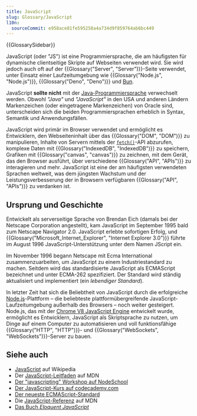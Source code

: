 ```yaml
---
title: JavaScript
slug: Glossary/JavaScript
l10n:
  sourceCommit: e958ace81fe595258a4a734d9f859764ab6bc449
---
```


{{GlossarySidebar}}

JavaScript (oder "JS") ist eine Programmiersprache, die am häufigsten für dynamische clientseitige Skripte auf Webseiten verwendet wird. Sie wird jedoch auch oft auf der {{Glossary("Server", "Server")}}-Seite verwendet, unter Einsatz einer Laufzeitumgebung wie {{Glossary("Node.js", "Node.js")}}, {{Glossary("Deno", "Deno")}} und [Bun](https://bun.sh/).

JavaScript **sollte nicht** mit der [Java-Programmiersprache](<https://en.wikipedia.org/wiki/Java_(programming_language)>) verwechselt werden. Obwohl _"Java"_ und _"JavaScript"_ in den USA und anderen Ländern Markenzeichen (oder eingetragene Markenzeichen) von Oracle sind, unterscheiden sich die beiden Programmiersprachen erheblich in Syntax, Semantik und Anwendungsfällen.

JavaScript wird primär im Browser verwendet und ermöglicht es Entwicklern, den Webseiteninhalt über das {{Glossary("DOM", "DOM")}} zu manipulieren, Inhalte von Servern mittels der [`fetch()`](/de/docs/Web/API/Window/fetch)-API abzurufen, komplexe Daten mit {{Glossary("IndexedDB", "IndexedDB")}} zu speichern, Grafiken mit {{Glossary("canvas", "canvas")}} zu zeichnen, mit dem Gerät, das den Browser ausführt, über verschiedene {{Glossary("API", "APIs")}} zu interagieren und mehr. JavaScript ist eine der am häufigsten verwendeten Sprachen weltweit, was dem jüngsten Wachstum und der Leistungsverbesserung der in Browsern verfügbaren {{Glossary("API", "APIs")}} zu verdanken ist.

## Ursprung und Geschichte

Entwickelt als serverseitige Sprache von Brendan Eich (damals bei der Netscape Corporation angestellt), kam JavaScript im September 1995 bald zum Netscape Navigator 2.0. JavaScript erlebte sofortigen Erfolg, und {{Glossary("Microsoft_Internet_Explorer", "Internet Explorer 3.0")}} führte im August 1996 JavaScript-Unterstützung unter dem Namen JScript ein.

Im November 1996 begann Netscape mit Ecma International zusammenzuarbeiten, um JavaScript zu einem Industriestandard zu machen. Seitdem wird das standardisierte JavaScript als ECMAScript bezeichnet und unter ECMA-262 spezifiziert. Der Standard wird ständig aktualisiert und implementiert (ein _lebendiger Standard_).

In letzter Zeit hat sich die Beliebtheit von JavaScript durch die erfolgreiche [Node.js](https://nodejs.org/en)-Plattform – die beliebteste plattformübergreifende JavaScript-Laufzeitumgebung außerhalb des Browsers – noch weiter gesteigert. Node.js, das mit der [Chrome V8 JavaScript Engine](<https://en.wikipedia.org/wiki/V8_(JavaScript_engine)>) entwickelt wurde, ermöglicht es Entwicklern, JavaScript als Skriptsprache zu nutzen, um Dinge auf einem Computer zu automatisieren und voll funktionsfähige {{Glossary("HTTP", "HTTP")}}- und {{Glossary("WebSockets", "WebSockets")}}-Server zu bauen.

## Siehe auch

- [JavaScript](https://en.wikipedia.org/wiki/JavaScript) auf Wikipedia
- Der [JavaScript-Leitfaden](/de/docs/Web/JavaScript/Guide) auf MDN
- [Der "javascripting" Workshop auf NodeSchool](https://nodeschool.io/#workshoppers)
- [Der JavaScript-Kurs auf codecademy.com](https://www.codecademy.com/catalog/language/javascript)
- [Der neueste ECMAScript-Standard](https://ecma-international.org/publications-and-standards/standards/ecma-262/)
- Die [JavaScript-Referenz](/de/docs/Web/JavaScript/Reference) auf MDN
- [Das Buch _Eloquent JavaScript_](https://eloquentjavascript.net/)
